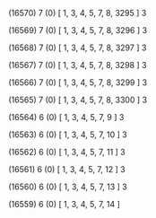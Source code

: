 (16570) 7 (0) [ 1, 3, 4, 5, 7, 8, 3295 ] 3 


(16569) 7 (0) [ 1, 3, 4, 5, 7, 8, 3296 ] 3 


(16568) 7 (0) [ 1, 3, 4, 5, 7, 8, 3297 ] 3 


(16567) 7 (0) [ 1, 3, 4, 5, 7, 8, 3298 ] 3 


(16566) 7 (0) [ 1, 3, 4, 5, 7, 8, 3299 ] 3 


(16565) 7 (0) [ 1, 3, 4, 5, 7, 8, 3300 ] 3 


(16564) 6 (0) [ 1, 3, 4, 5, 7, 9 ] 3 


(16563) 6 (0) [ 1, 3, 4, 5, 7, 10 ] 3 


(16562) 6 (0) [ 1, 3, 4, 5, 7, 11 ] 3 


(16561) 6 (0) [ 1, 3, 4, 5, 7, 12 ] 3 


(16560) 6 (0) [ 1, 3, 4, 5, 7, 13 ] 3 


(16559) 6 (0) [ 1, 3, 4, 5, 7, 14 ]  

